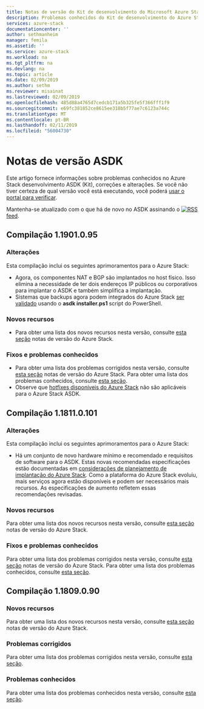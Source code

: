 ```yaml
---
title: Notas de versão do Kit de desenvolvimento do Microsoft Azure Stack | Microsoft Docs
description: Problemas conhecidos do Kit de desenvolvimento do Azure Stack, correções e aprimoramentos.
services: azure-stack
documentationcenter: ''
author: sethmanheim
manager: femila
ms.assetid: ''
ms.service: azure-stack
ms.workload: na
ms.tgt_pltfrm: na
ms.devlang: na
ms.topic: article
ms.date: 02/09/2019
ms.author: sethm
ms.reviewer: misainat
ms.lastreviewed: 02/09/2019
ms.openlocfilehash: 485d88a4765d7cedcb171a5b325fe5f366fff1f9
ms.sourcegitcommit: e69fc381852ce8615ee318b5f77ae7c6123a744c
ms.translationtype: MT
ms.contentlocale: pt-BR
ms.lasthandoff: 02/11/2019
ms.locfileid: "56004730"
---
```

# <a name="asdk-release-notes"></a>Notas de versão ASDK

Este artigo fornece informações sobre problemas conhecidos no Azure Stack desenvolvimento ASDK (Kit), correções e alterações. Se você não tiver certeza de qual versão você está executando, você poderá [usar o portal para verificar](../azure-stack-updates.md#determine-the-current-version).

Mantenha-se atualizado com o que há de novo no ASDK assinando o [ ![RSS](./media/asdk-release-notes/feed-icon-14x14.png)](https://docs.microsoft.com/api/search/rss?search=Azure+Stack+Development+Kit+release+notes&locale=en-us#) [feed](https://docs.microsoft.com/api/search/rss?search=Azure+Stack+Development+Kit+release+notes&locale=en-us#).

## <a name="build-11901095"></a>Compilação 1.1901.0.95

### <a name="changes"></a>Alterações

Esta compilação inclui os seguintes aprimoramentos para o Azure Stack:

- Agora, os componentes NAT e BGP são implantados no host físico. Isso elimina a necessidade de ter dois endereços IP públicos ou corporativos para implantar o ASDK e também simplifica a implantação.
- Sistemas que backups agora podem integrados do Azure Stack [ser validado](asdk-validate-backup.md) usando o **asdk installer.ps1** script do PowerShell.

### <a name="new-features"></a>Novos recursos

- Para obter uma lista dos novos recursos nesta versão, consulte [esta seção](../azure-stack-update-1901.md#new-features) notas de versão do Azure Stack.

### <a name="fixed-and-known-issues"></a>Fixos e problemas conhecidos

- Para obter uma lista dos problemas corrigidos nesta versão, consulte [esta seção](../azure-stack-update-1901.md#fixed-issues) notas de versão do Azure Stack. Para obter uma lista dos problemas conhecidos, consulte [esta seção](../azure-stack-update-1901.md#known-issues-post-installation).
- Observe que [hotfixes disponíveis do Azure Stack](../azure-stack-update-1901.md#azure-stack-hotfixes) não são aplicáveis para o Azure Stack ASDK.

## <a name="build-118110101"></a>Compilação 1.1811.0.101

### <a name="changes"></a>Alterações

Esta compilação inclui os seguintes aprimoramentos para o Azure Stack:  

- Há um conjunto de novo hardware mínimo e recomendado e requisitos de software para o ASDK. Estas novas recomendadas especificações estão documentadas em [considerações de planejamento de implantação do Azure Stack](asdk-deploy-considerations.md). Como a plataforma do Azure Stack evoluiu, mais serviços agora estão disponíveis e podem ser necessários mais recursos. As especificações de aumento refletem essas recomendações revisadas.

### <a name="new-features"></a>Novos recursos

Para obter uma lista dos novos recursos nesta versão, consulte [esta seção](../azure-stack-update-1811.md#new-features) notas de versão do Azure Stack.

### <a name="fixed-and-known-issues"></a>Fixos e problemas conhecidos

Para obter uma lista dos problemas corrigidos nesta versão, consulte [esta seção](../azure-stack-update-1811.md#fixed-issues) notas de versão do Azure Stack. Para obter uma lista dos problemas conhecidos, consulte [esta seção](../azure-stack-update-1811.md#known-issues-post-installation).

## <a name="build-11809090"></a>Compilação 1.1809.0.90

### <a name="new-features"></a>Novos recursos

Para obter uma lista dos novos recursos nesta versão, consulte [esta seção](../azure-stack-update-1809.md#new-features) notas de versão do Azure Stack.

### <a name="fixed-issues"></a>Problemas corrigidos

Para obter uma lista dos problemas corrigidos nesta versão, consulte [esta seção](../azure-stack-update-1809.md#fixed-issues).

### <a name="known-issues"></a>Problemas conhecidos

Para obter uma lista dos problemas conhecidos nesta versão, consulte [esta seção](../azure-stack-update-1809.md#known-issues-post-installation).